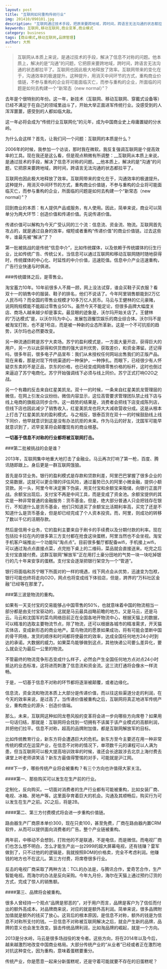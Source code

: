 ```yaml
---
layout: post
title: "互联网如何重构传统行业"
img: 201410/090101.jpg
description: "互联网通过技术手段，把原来要跨地域，跨时间，跨语言无法沟通的状态都拉平了。互联网也因此极大地释放了效率。互联网带来的变化在于，沟通效率的极速提升。这种提升，用消灭中间环节的方式，重构商业价值链，不参与重构的企业将可能面临灭亡，而参与重构的企业，所面临的问题是如何去构建一个“新常态（new normal）”？"
keywords: 互联网,移动互联网,商业变革,商业模式
category: business
tags: [商业模式,移动互联网,品牌管理]
author: 大熊
---
```

>互联网从本质上来说，是通过技术的手段，解决了信息不对称的问题。他本质上，解决的是“沟通”的问题，它把原来要跨地域，跨时间，跨语言无法沟通的状态都拉平了。互联网也因此极大地释放了效率。互联网带来的变化在于，沟通效率的极速提升。这种提升，用消灭中间环节的方式，重构商业价值链，不参与重构的企业将可能面临灭亡，而参与重构的企业，所面临的问题是如何去构建一个“新常态（new normal）”？

去年是个很特别的年份。这一年，新技术（互联网、移动互联网、穿戴式设备等）已经不满足于在自己的领域里战斗了，开始大举正面进军传统行业。没感受到的人浑浑噩噩，感受到的人都如临大敌。

这一年必将会成为“传统行业互联网化”的元年，成为中国商业史上毋庸置疑的分水岭。

为什么会这样？首先，让我们问一个问题：互联网的本质是什么？

2006年的时候，我参加一个访谈，那时我在微软。我反复强调互联网是个提高效率的工具。现在我还是这么看，但是观点稍微有所调整：__互联网从本质上来说，是通过技术的手段，解决了信息不对称的问题。__他本质上，解决的是“沟通”的问题，它把原来要跨地域，跨时间，跨语言无法沟通的状态都拉平了。

互联网也因此极大地释放了效率。互联网带来的变化在于，沟通效率的极速提升。这种提升，用消灭中间环节的方式，重构商业价值链，不参与重构的企业将可能面临灭亡，而参与重构的企业，所面临的问题是如何去构建一个“新常态（new normal）”？

回到商业的本质：有人提供产品或服务，有人使用。因此，简单来说，商业可以简单分为两大环节：创造价值和传递价值。先说传递价值。

传递价值可以解构为今天广受认同的三个流：信息流、资金流、物流。互联网首先攻占的，就是通过自身的效率，缩短或者重构“传递价值”的商业价值链。过去这些年，谁最先被“解决”了？

第一批被挑战的是传统“信息中介”，比如传统媒体，以及依赖于传统媒体的衍生行业，比如传统广告、传统公关。当信息可以通过互联网和移动互联网随时随地获得时，传统媒体的中心化、时延性的中介价值，迅速贬值。信息中介产业迅速重构，广告行业快速与时俱进。

###传统媒体之后，是零售业。

淘宝蓄力10年。10年前很多人不屑一顾，网上没法试穿，谁会买鞋子买衣服？看双十一的销售中的服装、鞋子的排名，他们不说话了。今年阿里销售额能到2万亿人民币吗？而全国的零售业规模才10多万亿人民币。马云与王健林的亿元豪赌，说网购规模能不能超过零售业50%。虽然今天不能定论，但很多品牌大幅度关店、商场人越来越少却是事实。最显眼的迹象是，沃尔玛开始关店了。王健林的“万达模式”是，以沃尔玛为中心，发展包涵餐饮娱乐的商业综合体。沃尔玛不是被淘宝打败，也不是1号店，而是被一种新的业态所革新。这是一个不可抗拒的趋势，沃尔玛也必然要改变。

另一种流通巨鳄是苏宁大卖场。苏宁的盈利模式是，一方面大量开店，获得巨大的用户，另一方以此获得和供货商的强大谈判优势，获取差价，和资金滞留。还记得吗，很多年前，很多电子产品宣布：我们从未授权任何网站出售我们的正版产品。现在来看，那是对现下传统渠道的一种保护，一种挣扎。而眼下，已经很少有人怀疑京东卖的不是正品，京东的价格，也已经变成网络零售价格的标杆，这时也倒过来逼迫了苏宁电商化。苏宁开始强调线下必须与线上同价。苏宁正式打响O2O之战。

另一个有趣的反击来自红星美凯龙。双十一的时候，一条来自红星美凯龙管理层的微信，在网上引发众议纷纷。微信内容显示，这位高管要求管理团队禁止线下店与线上电商的旗舰店同步合作。这一趋势的结果是，消费者会把线下店变成陈列店，但线下店也因此减少了销售收入，红星美凯龙也将大大减收营收分成。这是从根本上打击了红星美凯龙的盈利模式。与之相反，银泰百货在双十一的时候鼓励线上线下同价，他早就意识到这是没有办法抗拒的未来。作为马云的好友，沈国军可能早就意识到了，迟早变革将会颠覆现有的商业根基。

__一切基于信息不对称的行业都将被互联网打击。__

###第二批被挑战的会是谁？

2013年，互联网集中地重大地打击了金融业。马云再次打响了第一枪，百度、腾讯随即跟上。身后更是一群互联网饿狼。

首先是存贷业务。银行的盈利模式是存款和贷款利差，阿里巴巴掌握了很多企业的交易数据，这就可以更合理的评估风险，通过蓄势已久的阿里小微金融，提供小额贷款。另一头，阿里今年决定撕下伪装，用支付宝和余额宝来吸储，向银行正面开战。余额宝出现后，支付宝不再是中间工具，而是变成了资金池。余额宝提供的其实是一种非常普通的金融服务：货币基金。但是，绝大部分普通人只会把钱存在银行，不知道什么是货币基金，他们只知道买了余额宝比活期利率高，买完了还是不知道什么是货币基金，但是却已经完成了个人资本投资。而，阿里，则成功的转移了数以千亿的活期存款。

然后是信用卡业务，它的盈利主要来自于刷卡的手续费以及分期付款的利率。现在包括拉卡拉在内的很多第三方支付都在抢食这块蛋糕，阿里当然也不会坐视。淘宝手机客户端推出一个功能叫“淘点点”。目前很多餐厅都配备wifi，手机接上wifi，可以通过淘点点直接点菜，点完拍下桌上的二维码，菜品就会直接送来。吃完之后支付宝直接付费。这群互联网“解放军”正在用打土豪分田地的气势一块一块吃掉银行的几十年来安享的蛋糕。支付宝会逐渐把银行架空为一个“管道”。

银行将面临和苏宁眼下所面对的一样的境遇，线下网点会从优势，迅速变为包袱，银行可能也终将走向O2O，网点也将变成线下体验店，但是，跨界的“万科社区金融”已经等在那里了。

###第三波是物流的重构。

如果有一天支付宝的交易能够占中国零售的50%，也就意味着中国的物流相当一部分都是由支付宝驱动的，这就是马云最具战略前瞻的地方。又是马云，还是马云。马云和沈国军的菜鸟网络目前正在全国各地开物流中心，根据天猫上的数据，可以精准的选取主要物流节点，除了物流，还可以根据各城市的精准需求，开天猫实体店，变成新形态的商业地产。菜鸟物流的愿景如果成功，将有可能会垄断中国的骨干网络，发货的顺序和时间都将使最优的效率，达成全国任何地方24小时到达的承诺。大数据的威力。如果菜鸟能够做到这点，其他快递公司要么差异化，要么就会沦为最后一公里的物流。

不管最终的物流竞争形态变成什么样子，必然会产生全国任何地方点对点24小时抵达的业态标准，这将进而刺激了信息流和资金流。这三流打通将会像水一样流畅。

于是，一切基于信息不对称的环节都将逐渐被颠覆，或者边缘化。

信息流，资金流和物流本质上大部分是传递价值，而以往这些渠道分走的利润，在今天的效率来说，是过高了。当传递价值被重构之后，互联网将真正地进军传统产业，重构商业的源头：创造价值端。

那么，未来，互联网这种如同龙卷风般的变革将会进一步向哪些方向席卷？如果用一句话归结，那就是：互联网将会找到一切拥有不该属于该产业模式的高额利润，并把他们拉平。信息不对称，超高的品牌附加值，都是互联网解放军的目标。

比如传统教育行业，新东方将会遭遇巨大的危机。新东方至今主要还在用一种非常传统的模式在运营产业，在信息不对称的情况下，单项数千元的课程可以人满为患，但当互联网可以极大提高培训效率的时候，谁还会长途跋涉去北京上海付费去课堂上听老师讲笑话？新东方最值得警惕的对手，可能就是沪江网。

###下一步，哪些传统产业将会被重构？有三个方向也许值得大家关注。

####第一、那些购买可以发生在生产前的行业。

定制化，反向购买。一切面对消费者的生产行业都有可能被重构，比如女装厂商、电视、冰箱、房地产等。这里面孕育着巨大的机会。沟通及其顺畅后，购买行为可以发生在生产之前。2C之后，将是2B。

####第二、第三方付费模式将会进一步重构价值链。

路由器生产厂商原本单价300，现在只卖100，甚至免费，厂商在路由器内置CRM软件，从而可以提供面向消费者的广告。整个产业链被重构。

两年前，中移动不会想到，打败他的不是联通，不是电信，而是微信。而电视厂商们也怎么想不明白，怎么才能生产出一台2999的超大屏幕电视，还有钱赚？雷军做到了，只不过他的的逻辑是，我就按照BOM的价格卖，完全不考虑利润。他赚钱的地方也不在这儿。第三方付费，将席卷很多行业。

反击的电视厂商采取了两种方法：TCL的办法是，与腾讯合作，爱奇艺合作，生产智能电视。而海尔的办法是反向采购。今年九月份，海尔在天猫上通过预约订货的方式，完成了惊人的销售额。

####第三、品牌将会被重构。

很多人曾经持一个观点“品牌是邪恶的”，对于用户而言，品牌是客户为了信任而付出的额外高成本。对品牌商来说，对应的就是额外高利润。简单来说，很多品牌附加值就是额外的钱买了放心。这背后的根本原因，是信息不对称，额外的钱是为信息不对称所支付的钱。一旦信息不对称被互联网解决之后，就会产生新的品牌，品牌的意义也会发生改变。狙击传统品牌利润，比如淘品牌的崛起，就是一个方向。

2013是分水岭，马云是很多场战役的发令者。这些方向，将在2014年以及今后，越来越激烈地改变中国商业格局。大部分传统产业的“从业者”已经或者正在激烈地对抗这种变化，因为重构，意味着蛋糕要重分。

传统产业，你是愿意一起来分新蛋糕呢，还是守着可能就要不存在的旧蛋糕呢？
